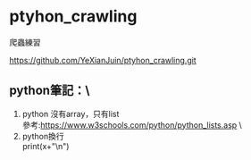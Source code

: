 # ptyhon_crawling
爬蟲練習

https://github.com/YeXianJuin/ptyhon_crawling.git

## python筆記：\
1. python 沒有array，只有list\
  參考:https://www.w3schools.com/python/python_lists.asp \
2. python換行\
  print(x+"\n")
